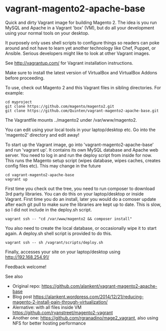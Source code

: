 vagrant-magento2-apache-base
============================



Quick and dirty Vagrant image for building Magento 2. The idea is you run
MySQL and Apache in a Vagrant 'box' (VM), but do all your development
using your normal tools on your desktop.

It purposely only uses shell scripts to configure things so readers can poke
around and not have to learn yet another technology like Chef, Puppet, or
Ansible. Serious developers might like to look at other Vagrant images.

See http://vagrantup.com/ for Vagrant installation instructions.

Make sure to install the latest version of VirtualBox and VirtualBox Addons before proceeding.

To use, check out Magento 2 and this Vagrant files in sibling directories.
For example:

    cd myproject
    git clone https://github.com/magento/magento2.git
    git clone https://github.com/Quinten/vagrant-magento2-apache-base.git

The Vagrantfile mounts ../magento2 under /var/www/magento2.

You can edit using your local tools in your laptop/desktop etc. Go into the
'magento2' directory and edit away!

To start up the Vagrant image, go into 'vagrant-magento2-apache-base' and
run 'vagrant up'. It contains its own MySQL database and Apache web server.
You need to log in and run the deploy script from inside for now. This runs
the Magento setup script (wipes database, wipes caches, creates config files
etc). This may change in the future

    cd vagrant-magento2-apache-base
    vagrant up

First time you check out the tree, you need to run composer to download 3rd
party libraries. You can do this on your laptop/desktop or inside Vagrant.
First time you do an install, later you would do a comoser update after each
git pull to make sure the libraries are kept up to date. This is slow, so I
did not include in the deploy.sh script.

    vagrant ssh -- "cd /var/www/magento2 && composer install"

You also need to create the local database, or occasionally wipe it to start
again. A deploy.sh shell script is provided to do this.

    vagrant ssh -- sh /vagrant/scripts/deploy.sh

Finally, accesses your site on your laptop/desktop using http://192.168.254.91/

Feedback welcome!


See also
* Original repo: https://github.com/alankent/vagrant-magento2-apache-base
* Blog post https://alankent.wordpress.com/2014/12/21/reducing-magento-2-install-pain-through-virtualization/
* Alernative: with all files inside VM https://github.com/ryanstreet/magento2-vagrant
* Another one: https://github.com/rgranadino/mage2_vagrant, also using NFS for better hosting performance

